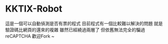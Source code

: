 KKTIX-Robot
===========
這是一個可以自動偵測是否有票的程式
目前程式有一個比較難以解決的問題
就是驗證碼比網頁的還來的複雜
雖然已經繞過兩層了
但依舊無法完全的騙過reCAPTCHA
歡迎Fork ~

